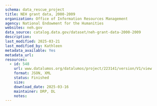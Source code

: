 ```yaml
---
schema: data_rescue_project 
title: NEH grant data, 2000-2009
organization: Office of Information Resources Management
agency: National Endowment for the Humanities
websites: neh.gov
data_source: catalog.data.gov/dataset/neh-grant-data-2000-2009
description: 
last_modified: 2025-03-21
last_modified_by: Kathleen
metadata_available: Yes
metadata_url: 
resources:
  - id: 548
    url: www.datalumos.org/datalumos/project/223141/version/V1/view
    format: JSON, XML
    status: Finished
    size: 
    download_date: 2025-03-16
    maintainer: DRP, DL
    notes: 
---
```


